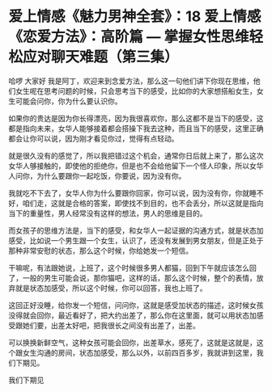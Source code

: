 # 爱上情感《魅力男神全套》：18 爱上情感《恋爱方法》：高阶篇 — 掌握女性思维轻松应对聊天难题（第三集）

哈啰 大家好 我是阿丁，欢迎来到念爱方法，那么这一句他们讲下你现在思维，他们女生呢在思考问题的时候，只会思考当下的感受，比如你的大家想搭船女生，女生可能会问你，你为什么要认识你。

如果你的贵达是因为你长得漂亮，因为我很喜欢你，那么这都不是当下的感受，这都是指向未来，女华人能够接着都会搭操下我去这种，而且当下的感受，这里正确都会让你可以说，因为刚才看见你过，觉得有点轻动。

就是很久没有的感觉了，所以我把错过这个机会，通常你日后就上来了，那么这次女华人够接触的，即使他的拒绝你，但是也不会给他留下一个怪人印象，所以女华人问你，为什么要跟你一起吃饭，你要说，因为没有你。

我就吃不下去了，女华人你为什么要跟你回家，你可以说，因为没有你，你就睡不好，咱们走，这就是合格的答案，即使找不到目的，也不会丢分，所以这就是指向当下的重量性，男人经常没有这样的想法，男人的思维是目的。

而女孩子的思维方法是，当下的感受，和女华人一起证据的沟通方式，就是状态加感受，比如说一个男生跟一个女生，认识了，还没有发展到男女朋友，但是正处于那种非常安慰的状态，那么这个时候，你给她发一个短信。

干嘛呢，有法跟她说，上班了，这个时候很多男人都猫，回到下午就应该怎么回了，一般的男生可能会说，那你猫吧，这样的话，那么这个时候，整个的表情，放弃就是状态加感受，所以这个时候，你可以回答，我也上班了。

这回正好没睡，给你发一个短信，问问你，这就是感受加状态的描述，这时候女孩没得就会回你，最近看好了，把大约出差了，那么你在这里面，就可以用状态加感受跟她们要，出差太好吧，把我很长之间没有出差了，出差。

可以换换新鲜空气，这种女孩可能会回你，出差草水，感死了，这就是这就是，这个跟女生沟通的房间，状态加感受，那么以外，以前四百多岁，我就讲到这里，我们下期见。

我们下期见